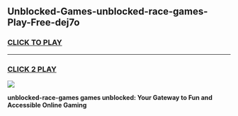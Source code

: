 
## Unblocked-Games-unblocked-race-games-Play-Free-dej7o
<h3>
<a href="https://premium76.site?title=unblocked-race-games&ref=17A">CLICK TO PLAY</a></h3>
<hr>

<h3>
<a href="https://premium76.site?title=unblocked-race-games&ref=17A">CLICK 2 PLAY</a>
  
</h3>

<a href="https://premium76.site?title=unblocked-race-games&ref=17A"><img src="https://clearcache.store/games.png"></a>


**unblocked-race-games games unblocked: Your Gateway to Fun and Accessible Online Gaming**
